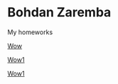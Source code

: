 # Bohdan Zaremba

My homeworks

[Wow](zarembob.github.io "Мой сайт")

[Wow1](zarembob.github.io/Site/ "Мой first сайт")

[Wow1](zarembob.github.io/Site2/ "Мой first сайт")
